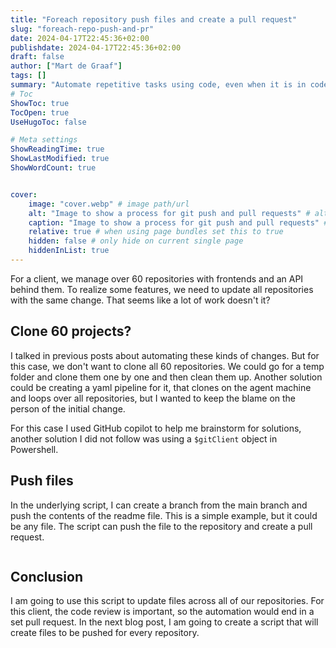 ```yaml
---
title: "Foreach repository push files and create a pull request"
slug: "foreach-repo-push-and-pr"
date: 2024-04-17T22:45:36+02:00
publishdate: 2024-04-17T22:45:36+02:00
draft: false
author: ["Mart de Graaf"]
tags: []
summary: "Automate repetitive tasks using code, even when it is in code."
# Toc
ShowToc: true
TocOpen: true
UseHugoToc: false

# Meta settings
ShowReadingTime: true
ShowLastModified: true
ShowWordCount: true


cover:
    image: "cover.webp" # image path/url
    alt: "Image to show a process for git push and pull requests" # alt text
    caption: "Image to show a process for git push and pull requests" # display caption under cover
    relative: true # when using page bundles set this to true
    hidden: false # only hide on current single page
    hiddenInList: true
---
```


For a client, we manage over 60 repositories with frontends and an API behind them. To realize some features, we need to update all repositories with the same change. That seems like a lot of work doesn't it?

## Clone 60 projects?

I talked in previous posts about automating these kinds of changes. But for this case, we don't want to clone all 60 repositories. We could go for a temp folder and clone them one by one and then clean them up. Another solution could be creating a yaml pipeline for it, that clones on the agent machine and loops over all repositories, but I wanted to keep the blame on the person of the initial change.

For this case I used GitHub copilot to help me brainstorm for solutions, another solution I did not follow was using a `$gitClient` object in Powershell.

## Push files

In the underlying script, I can create a branch from the main branch and push the contents of the readme file. This is a simple example, but it could be any file. The script can push the file to the repository and create a pull request.

```PowerShell {linenos=table, file=PushReadmeAzureDevOps.ps1}
```

## Conclusion

I am going to use this script to update files across all of our repositories. For this client, the code review is important, so the automation would end in a set pull request. In the next blog post, I am going to create a script that will create files to be pushed for every repository.
